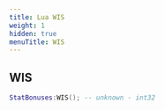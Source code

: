 ```yaml
---
title: Lua WIS
weight: 1
hidden: true
menuTitle: WIS
---
```

## WIS
```lua
StatBonuses:WIS(); -- unknown - int32
```